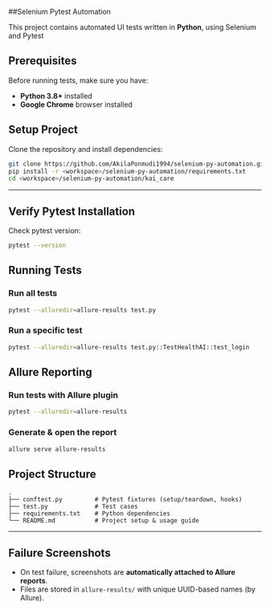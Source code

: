 ##Selenium Pytest Automation


This project contains automated UI tests written in **Python**, using Selenium and Pytest


## Prerequisites


Before running tests, make sure you have:

* **Python 3.8+** installed
* **Google Chrome** browser installed

## Setup Project

Clone the repository and install dependencies:

```bash
git clone https://github.com/AkilaPonmudi1994/selenium-py-automation.git
pip install -r <workspace>/selenium-py-automation/requirements.txt
cd <workspace>/selenium-py-automation/kai_care
```

---

## Verify Pytest Installation

Check pytest version:

```bash
pytest --version
```

## Running Tests

### Run all tests

```bash
pytest --alluredir=allure-results test.py
```
### Run a specific test

```bash
pytest --alluredir=allure-results test.py::TestHealthAI::test_login
```

## Allure Reporting

### Run tests with Allure plugin

```bash
pytest --alluredir=allure-results
```

### Generate & open the report

```bash
allure serve allure-results
```

## Project Structure

```
.
├── conftest.py         # Pytest fixtures (setup/teardown, hooks)
├── test.py             # Test cases
├── requirements.txt    # Python dependencies
└── README.md           # Project setup & usage guide
```

---

## Failure Screenshots

* On test failure, screenshots are **automatically attached to Allure reports**.
* Files are stored in `allure-results/` with unique UUID-based names (by Allure).
